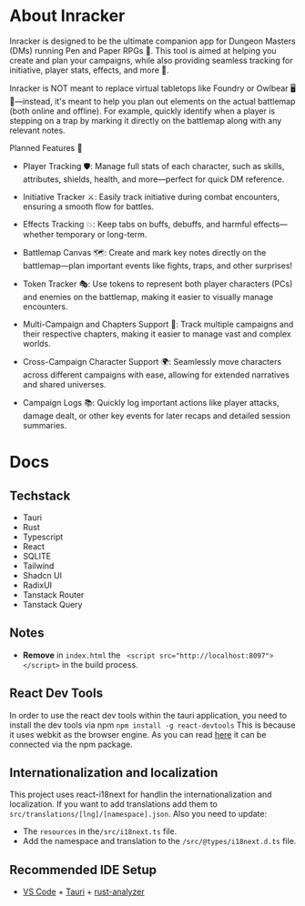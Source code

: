 # About Inracker

Inracker is designed to be the ultimate companion app for Dungeon Masters (DMs) running Pen and Paper RPGs 🐉. This tool is aimed at helping you create and plan your campaigns, while also providing seamless tracking for initiative, player stats, effects, and more 📜.

Inracker is NOT meant to replace virtual tabletops like Foundry or Owlbear 🖥️🎲—instead, it's meant to help you plan out elements on the actual battlemap (both online and offline). For example, quickly identify when a player is stepping on a trap by marking it directly on the battlemap along with any relevant notes.

Planned Features 🌟

- Player Tracking 🛡️: Manage full stats of each character, such as skills, attributes, shields, health, and more—perfect for quick DM reference.

- Initiative Tracker ⚔️: Easily track initiative during combat encounters, ensuring a smooth flow for battles.

- Effects Tracking 💥: Keep tabs on buffs, debuffs, and harmful effects—whether temporary or long-term.

- Battlemap Canvas 🗺️: Create and mark key notes directly on the battlemap—plan important events like fights, traps, and other surprises!

- Token Tracker 🎭: Use tokens to represent both player characters (PCs) and enemies on the battlemap, making it easier to visually manage encounters.

- Multi-Campaign and Chapters Support 📖: Track multiple campaigns and their respective chapters, making it easier to manage vast and complex worlds.

- Cross-Campaign Character Support 🌍: Seamlessly move characters across different campaigns with ease, allowing for extended narratives and shared universes.
- Campaign Logs 📚: Quickly log important actions like player attacks, damage dealt, or other key events for later recaps and detailed session summaries.

# Docs

## Techstack

- Tauri
- Rust
- Typescript
- React
- SQLITE
- Tailwind
- Shadcn UI
- RadixUI
- Tanstack Router
- Tanstack Query

## Notes

- **Remove** in `index.html` the ` <script src="http://localhost:8097"></script>` in the build process.

## React Dev Tools

In order to use the react dev tools within the tauri application, you need to install the dev tools via npm
`npm install -g react-devtools`
This is because it uses webkit as the browser engine. As you can read [here](https://react.dev/learn/react-developer-tools) it can be connected via the npm package.

## Internationalization and localization

This project uses react-i18next for handlin the internationalization and localization. If you want to add translations add them to `src/translations/[lng]/[namespace].json`. Also you need to update:

- The `resources` in the`/src/i18next.ts` file.
- Add the namespace and translation to the `/src/@types/i18next.d.ts` file.

## Recommended IDE Setup

- [VS Code](https://code.visualstudio.com/) + [Tauri](https://marketplace.visualstudio.com/items?itemName=tauri-apps.tauri-vscode) + [rust-analyzer](https://marketplace.visualstudio.com/items?itemName=rust-lang.rust-analyzer)
